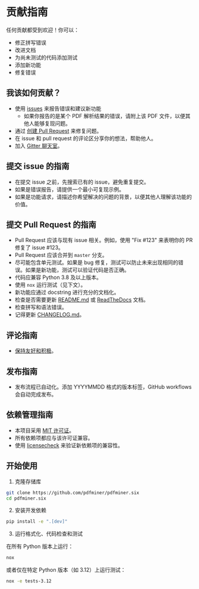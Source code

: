 # 贡献指南  

任何贡献都受到欢迎！你可以：  

- 修正拼写错误  
- 改进文档  
- 为尚未测试的代码添加测试  
- 添加新功能  
- 修复错误  

## 我该如何贡献？  

- 使用 [issues](https://github.com/pdfminer/pdfminer.six/issues) 来报告错误和建议新功能  
    - 如果你报告的是某个 PDF 解析结果的错误，请附上该 PDF 文件，以便其他人能够复现问题。  
- 通过 [创建 Pull Request](https://help.github.com/en/articles/creating-a-pull-request) 来修复问题。  
- 在 issue 和 pull request 的评论区分享你的想法，帮助他人。  
- 加入 [Gitter 聊天室](https://gitter.im/pdfminer-six/Lobby)。  

## 提交 issue 的指南  

- 在提交 issue 之前，先搜索已有的 issue，避免重复提交。  
- 如果是错误报告，请提供一个最小可复现示例。  
- 如果是功能请求，请描述你希望解决的问题的背景，以便其他人理解该功能的价值。  

## 提交 Pull Request 的指南  

- Pull Request 应该与现有 issue 相关。例如，使用 "Fix #123" 来表明你的 PR 修复了 issue #123。  
- Pull Request 应该合并到 `master` 分支。  
- 尽可能包含单元测试。如果是 bug 修复，测试可以防止未来出现相同的错误。如果是新功能，测试可以验证代码是否正确。  
- 代码应兼容 Python 3.8 及以上版本。  
- 使用 `nox` 运行测试（见下文）。  
- 新功能应通过 docstring 进行充分的文档化。  
- 检查是否需要更新 [README.md](../README.md) 或 [ReadTheDocs](../docs/source) 文档。  
- 检查拼写和语法错误。  
- 记得更新 [CHANGELOG.md](CHANGELOG.md#[Unreleased])。  

## 评论指南  

- [保持友好和积极](https://kennethreitz.org/essays/2013/01/27/be-cordial-or-be-on-your-way)。  

## 发布指南  

- 发布流程已自动化。添加 YYYYMMDD 格式的版本标签，GitHub workflows 会自动完成发布。  

## 依赖管理指南  

- 本项目采用 [MIT 许可证](LICENSE)。  
- 所有依赖项都应与该许可证兼容。  
- 使用 [licensecheck](https://pypi.org/project/licensecheck/) 来验证新依赖项的兼容性。  

## 开始使用  

1. 克隆存储库  

  ```sh
  git clone https://github.com/pdfminer/pdfminer.six
  cd pdfminer.six
  ```

2. 安装开发依赖  

  ```sh
  pip install -e ".[dev]"
  ```

3. 运行格式化、代码检查和测试  

  在所有 Python 版本上运行：  

  ```sh
  nox
  ```

  或者仅在特定 Python 版本（如 3.12）上运行测试：  

  ```sh
  nox -e tests-3.12
  ```
